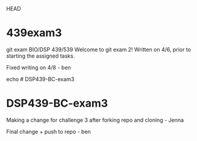 HEAD
# 439exam3
git exam BIO/DSP 439/539
Welcome to git exam 2!
Written on 4/6, prior to starting the assigned tasks.

Fixed writing on 4/8 - ben

echo # DSP439-BC-exam3
# DSP439-BC-exam3

Making a change for challenge 3 after forking repo and cloning - Jenna

Final change + push to repo - ben
